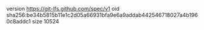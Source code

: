 version https://git-lfs.github.com/spec/v1
oid sha256:be34b5815b11e1c2d05a66931bfa9e6a9addab442546718027a4b1960c8addc1
size 10524
